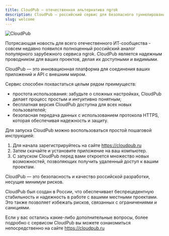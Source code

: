 ```yaml
---
title: CloudPub — отечественная альтернатива ngrok
description: CloudPub — российский сервис для безопасного туннелирования и удаленного доступа к локальным серверам. Идеальная альтернатива ngrok для разработчиков и компаний в России.
slug: welcome
---
```


![CloudPub](/img/welcome.png#center)

Потрясающая новость для всего отечественного ИТ-сообщества - совсем недавно появился полноценный российский аналог популярного зарубежного сервиса ngrok. CloudPub является надежным проводником для ваших проектов, делая их доступными и видимыми.

<!-- truncate -->

CloudPub — это инновационная платформа для соединения ваших приложений и API с внешним миром.

Сервис способен похвастаться целым рядом преимуществ:

- простота использования: забудьте о сложных настройках, CloudPub делает процесс простым и интуитивно понятным;
- бесплатная версия CloudPub доступна для всех новых пользователей;
- безопасная передача данных с использованием протокола HTTPS, которая обеспечивая надежность и защиту.

Для запуска CloudPub можно воспользоваться простой пошаговой инструкцией:

1. Для начала зарегистрируйтесь на сайте https://cloudpub.ru
1. Затем скачайте и установите приложение на ваш компьютер.
1. С запуском CloudPub перед вами откроется множество новых возможностей, позволяющих получить удаленный доступ к вашим проектам.

CloudPub — это безопасность и качество российской разработки, несущие минимум рисков.

CloudPub был создан в России, что обеспечивает беспрецедентную стабильность и надежность в работе с вашими местными проектами. Это также позволяет избежать рисков, связанных с ограничениями и санкциями.

Если у вас остались какие-либо дополнительные вопросы, более подробно с сервисом CloudPub вы можете ознакомиться непосредственно на сайте https://cloudpub.ru
